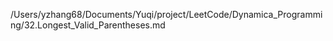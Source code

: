/Users/yzhang68/Documents/Yuqi/project/LeetCode/Dynamica_Programming/32.Longest_Valid_Parentheses.md